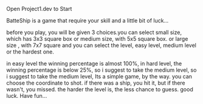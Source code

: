 Open Project1.dev to Start

BatteShip is a game that require your skill and a little bit of luck...

before you play, you will be given 3 choices.you can select small size, which has 3x3 square box or medium size, with 5x5 square box. or large size , with 7x7 square and you can select the level, easy level, medium level or the hardest one.

in easy level the winning percentage is almost 100%, in hard level, the winning percentage is below 25%, so i suggest to take the medium level, so i suggest to take the medium level, Its a simple game, by the way. you can choose the coordinate to shot. if there was a ship, you hit it, but if there wasn't, you missed. the harder the level is, the less chance to guess. good luck. Have fun...
